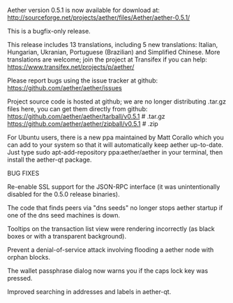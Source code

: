 Aether version 0.5.1 is now available for download at:
http://sourceforge.net/projects/aether/files/Aether/aether-0.5.1/

This is a bugfix-only release.

This release includes 13 translations, including 5 new translations:
Italian, Hungarian, Ukranian, Portuguese (Brazilian) and Simplified Chinese.
More translations are welcome; join the project at Transifex if you can help:
https://www.transifex.net/projects/p/aether/

Please report bugs using the issue tracker at github:
https://github.com/aether/aether/issues

Project source code is hosted at github; we are no longer
distributing .tar.gz files here, you can get them
directly from github:
https://github.com/aether/aether/tarball/v0.5.1  # .tar.gz
https://github.com/aether/aether/zipball/v0.5.1  # .zip

For Ubuntu users, there is a new ppa maintained by Matt Corallo which
you can add to your system so that it will automatically keep
aether up-to-date.  Just type
sudo apt-add-repository ppa:aether/aether
in your terminal, then install the aether-qt package.


BUG FIXES

Re-enable SSL support for the JSON-RPC interface (it was unintentionally
disabled for the 0.5.0 release binaries).

The code that finds peers via "dns seeds" no longer stops aether startup
if one of the dns seed machines is down.

Tooltips on the transaction list view were rendering incorrectly (as black boxes
or with a transparent background).

Prevent a denial-of-service attack involving flooding a aether node with
orphan blocks.

The wallet passphrase dialog now warns you if the caps lock key was pressed.

Improved searching in addresses and labels in aether-qt.
